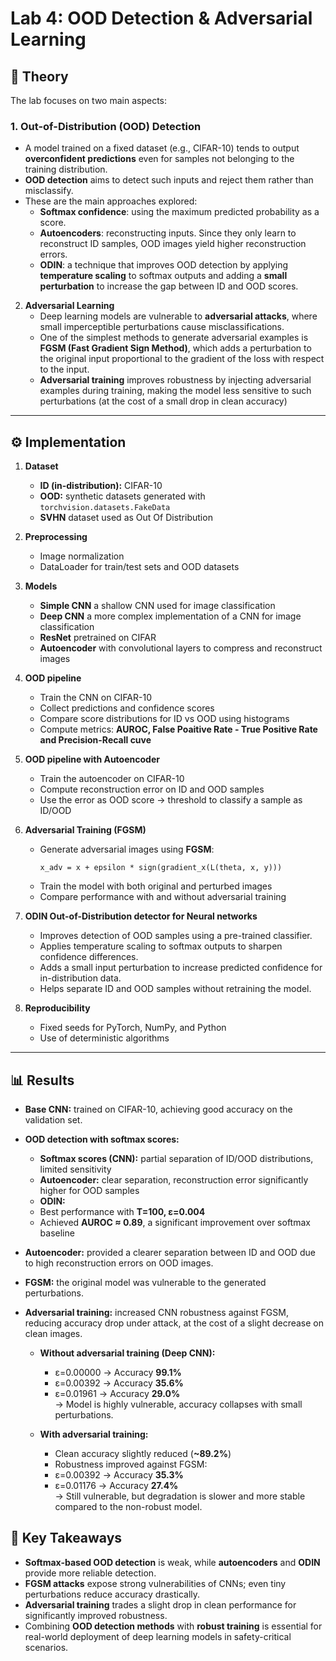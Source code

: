 # Lab 4: OOD Detection & Adversarial Learning

## 📖 Theory

The lab focuses on two main aspects:

### 1. Out-of-Distribution (OOD) Detection
- A model trained on a fixed dataset (e.g., CIFAR-10) tends to output **overconfident predictions** even for samples not belonging to the training distribution.  
- **OOD detection** aims to detect such inputs and reject them rather than misclassify.  
- These are the main approaches explored:
  - **Softmax confidence**: using the maximum predicted probability as a score.  
  - **Autoencoders**: reconstructing inputs. Since they only learn to reconstruct ID samples, OOD images yield higher reconstruction errors.  
  - **ODIN**: a technique that improves OOD detection by applying **temperature scaling** to softmax outputs and adding a **small perturbation** to increase the gap between ID and OOD scores.

2. **Adversarial Learning**
   - Deep learning models are vulnerable to **adversarial attacks**, where small imperceptible perturbations cause misclassifications.
   - One of the simplest methods to generate adversarial examples is **FGSM (Fast Gradient Sign Method)**, which adds a perturbation to the original input proportional to the gradient of the loss with respect to the input.
   - **Adversarial training** improves robustness by injecting adversarial examples during training, making the model less sensitive to such perturbations (at the cost of a small drop in clean accuracy)

---

## ⚙️ Implementation

1. **Dataset**
   - **ID (in-distribution):** CIFAR-10
   - **OOD:** synthetic datasets generated with `torchvision.datasets.FakeData`
   - **SVHN** dataset used as Out Of Distribution

2. **Preprocessing**
   - Image normalization
   - DataLoader for train/test sets and OOD datasets

3. **Models**
   - **Simple CNN** a shallow CNN used for image classification
   - **Deep CNN** a more complex implementation of a CNN for image classification
   - **ResNet** pretrained on CIFAR
   - **Autoencoder** with convolutional layers to compress and reconstruct images

4. **OOD pipeline**
   - Train the CNN on CIFAR-10
   - Collect predictions and confidence scores
   - Compare score distributions for ID vs OOD using histograms
   - Compute metrics: **AUROC, False Poaitive Rate - True Positive Rate and Precision-Recall cuve**

5. **OOD pipeline with Autoencoder**
   - Train the autoencoder on CIFAR-10
   - Compute reconstruction error on ID and OOD samples
   - Use the error as OOD score → threshold to classify a sample as ID/OOD

6. **Adversarial Training (FGSM)**
   - Generate adversarial images using **FGSM**:
     ```
     x_adv = x + epsilon * sign(gradient_x(L(theta, x, y)))
     ```
   - Train the model with both original and perturbed images
   - Compare performance with and without adversarial training
  
7. **ODIN Out-of-Distribution detector for Neural networks**
   - Improves detection of OOD samples using a pre-trained classifier.
   - Applies temperature scaling to softmax outputs to sharpen confidence differences.
   - Adds a small input perturbation to increase predicted confidence for in-distribution data.
   - Helps separate ID and OOD samples without retraining the model.

9. **Reproducibility**
   - Fixed seeds for PyTorch, NumPy, and Python
   - Use of deterministic algorithms

---

## 📊 Results

- **Base CNN:** trained on CIFAR-10, achieving good accuracy on the validation set.
- **OOD detection with softmax scores:**
   - **Softmax scores (CNN):** partial separation of ID/OOD distributions, limited sensitivity  
   - **Autoencoder:** clear separation, reconstruction error significantly higher for OOD samples  
   - **ODIN:**  
   - Best performance with **T=100, ε=0.004**  
   - Achieved **AUROC ≈ 0.89**, a significant improvement over softmax baseline  

- **Autoencoder:** provided a clearer separation between ID and OOD due to high reconstruction errors on OOD images.
- **FGSM:** the original model was vulnerable to the generated perturbations.
- **Adversarial training:** increased CNN robustness against FGSM, reducing accuracy drop under attack, at the cost of a slight decrease on clean images.
  - **Without adversarial training (Deep CNN):**
     - ε=0.00000 → Accuracy **99.1%**  
      - ε=0.00392 → Accuracy **35.6%**  
      - ε=0.01961 → Accuracy **29.0%**  
  → Model is highly vulnerable, accuracy collapses with small perturbations.  

  - **With adversarial training:**  
      - Clean accuracy slightly reduced (**~89.2%**)  
      - Robustness improved against FGSM:
       - ε=0.00392 → Accuracy **35.3%**  
       - ε=0.01176 → Accuracy **27.4%**  
  → Still vulnerable, but degradation is slower and more stable compared to the non-robust model.  


## 📝 Key Takeaways
- **Softmax-based OOD detection** is weak, while **autoencoders** and **ODIN** provide more reliable detection.  
- **FGSM attacks** expose strong vulnerabilities of CNNs; even tiny perturbations reduce accuracy drastically.  
- **Adversarial training** trades a slight drop in clean performance for significantly improved robustness.  
- Combining **OOD detection methods** with **robust training** is essential for real-world deployment of deep learning models in safety-critical scenarios.  

